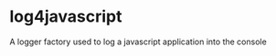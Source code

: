 log4javascript
==============

A logger factory used to log a javascript application into the console
